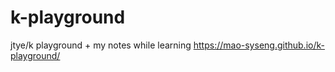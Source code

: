# k-playground
jtye/k playground + my notes while learning
https://mao-syseng.github.io/k-playground/